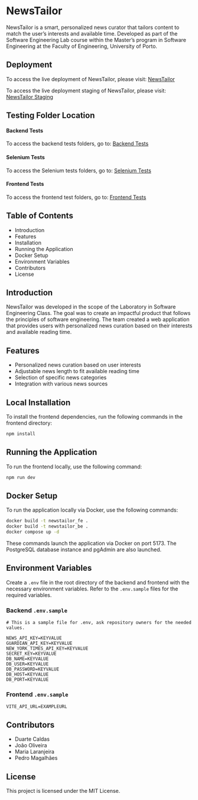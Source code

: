 # NewsTailor

NewsTailor is a smart, personalized news curator that tailors content to match the user’s interests and available time. Developed as part of the Software Engineering Lab course within the Master’s program in Software Engineering at the Faculty of Engineering, University of Porto.

## Deployment
To access the live deployment of NewsTailor, please visit:
[NewsTailor](https://newstailorreactapplication-prod.fly.dev/)

To access the live deployment staging of NewsTailor, please visit:
[NewsTailor Staging](https://newstailorreactapplication.fly.dev/)

## Testing Folder Location

#### Backend Tests
To access the backend tests folders, go to:
[Backend Tests](https://github.com/MESW-LES-2425/NewsTailor/tree/Iteration_3/NewsTailorBE/NewsTailorDjangoApplication/tests)

#### Selenium Tests
To access the Selenium tests folders, go to:
[Selenium Tests](https://github.com/MESW-LES-2425/NewsTailor/tree/Iteration_3/NewsTailorBE/NewsTailorDjangoApplication/tests/automated_tests)

#### Frontend Tests
To access the frontend test folders, go to:
[Frontend Tests](https://github.com/MESW-LES-2425/NewsTailor/tree/Iteration_3/NewsTailorFE/NewsTailorReactApplication/src/__tests__)

## Table of Contents

- Introduction
- Features
- Installation
- Running the Application
- Docker Setup
- Environment Variables
- Contributors
- License

## Introduction

NewsTailor was developed in the scope of the Laboratory in Software Engineering Class. The goal was to create an impactful product that follows the principles of software engineering. The team created a web application that provides users with personalized news curation based on their interests and available reading time.

## Features

- Personalized news curation based on user interests
- Adjustable news length to fit available reading time
- Selection of specific news categories
- Integration with various news sources

## Local Installation

To install the frontend dependencies, run the following commands in the frontend directory:

```sh
npm install
```

## Running the Application

To run the frontend locally, use the following command:

```sh
npm run dev
```

## Docker Setup

To run the application locally via Docker, use the following commands:

```sh
docker build -t newstailor_fe .
docker build -t newstailor_be .
docker compose up -d
```

These commands launch the application via Docker on port 5173. The PostgreSQL database instance and pgAdmin are also launched.

## Environment Variables

Create a `.env` file in the root directory of the backend and frontend with the necessary environment variables. Refer to the `.env.sample` files for the required variables.

### Backend `.env.sample`

```sample
# This is a sample file for .env, ask repository owners for the needed values.

NEWS_API_KEY=KEYVALUE
GUARDIAN_API_KEY=KEYVALUE
NEW_YORK_TIMES_API_KEY=KEYVALUE
SECRET_KEY=KEYVALUE
DB_NAME=KEYVALUE
DB_USER=KEYVALUE
DB_PASSWORD=KEYVALUE
DB_HOST=KEYVALUE
DB_PORT=KEYVALUE
```

### Frontend `.env.sample`

```sample
VITE_API_URL=EXAMPLEURL
```

## Contributors

- Duarte Caldas
- João Oliveira
- Maria Laranjeira
- Pedro Magalhães

## License

This project is licensed under the MIT License.